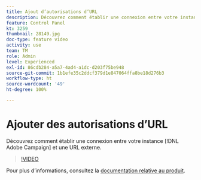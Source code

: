 ```yaml
---
title: Ajout d’autorisations d’URL
description: Découvrez comment établir une connexion entre votre instance Adobe Campaign et une URL externe.
feature: Control Panel
kt: 3259
thumbnail: 28149.jpg
doc-type: feature video
activity: use
team: TM
role: Admin
level: Experienced
exl-id: 86cdb284-a5a7-4ad4-a1dc-d203f75be948
source-git-commit: 1b1efe35c2ddcf379d1e847064ffa8be18d276b3
workflow-type: ht
source-wordcount: '49'
ht-degree: 100%

---
```


# Ajouter des autorisations d’URL

Découvrez comment établir une connexion entre votre instance [!DNL Adobe Campaign] et une URL externe.

>[!VIDEO](https://video.tv.adobe.com/v/28149?quality=12&learn=0n)

Pour plus d’informations, consultez la [documentation relative au produit](https://experienceleague.adobe.com/docs/control-panel/using/performance-monitoring/url-permissions.html?lang=fr).

